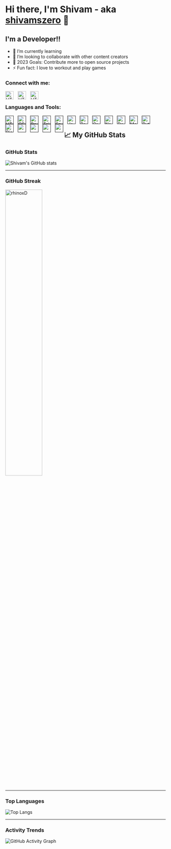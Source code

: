 # Hi there, I'm Shivam - aka [shivamszero][website] 👋

## I'm a Developer!!

- 🌱 I’m currently learning
- 👯 I’m looking to collaborate with other content creators
- 🥅 2023 Goals: Contribute more to open source projects
- ⚡ Fun fact: I love to workout and play games

### Connect with me:

[<img align="left" alt="HTML5" width="26px" src="https://www.svgrepo.com/show/40309/earth-globe.svg" style="padding-right:10px;" />](https://shivamsk.netlify.app/)
&nbsp;&nbsp;
[<img align="left" alt="HTML5" width="26px" src="https://www.svgrepo.com/show/299484/linkedin.svg" style="padding-right:10px;" />](https://www.linkedin.com/in/the-shivamkumar/)
[<img align="left" alt="HTML5" width="26px" src="https://showwcase-companies-logos.s3.amazonaws.com/showwcase_1649326857208.png"/>](https://www.showwcase.com/shivamszero)
&nbsp;&nbsp;

### Languages and Tools:

[<img align="left" alt="HTML5" width="26px" src="https://cdn.jsdelivr.net/gh/devicons/devicon/icons/html5/html5-original.svg" style="padding-right:10px;" />]()
[<img align="left" alt="CSS3" width="26px" src="https://cdn.jsdelivr.net/gh/devicons/devicon/icons/css3/css3-original.svg" style="padding-right:10px;" />]()
[<img align="left" alt="Bootstrap" width="26px" src="https://cdn.jsdelivr.net/gh/devicons/devicon/icons/bootstrap/bootstrap-original.svg" style="padding-right:10px;" />]()
[<img align="left" alt="Tailwind" width="26px" src="https://cdn.icon-icons.com/icons2/2107/PNG/128/file_type_tailwind_icon_130128.png" style="padding-right:10px;" />]()
[<img align="left" alt="Sass" width="26px" src="https://cdn.jsdelivr.net/gh/devicons/devicon/icons/sass/sass-original.svg" style="padding-right:10px;" />]()
[<img align="left" alt="JavaScript" width="26px" src="https://cdn.jsdelivr.net/gh/devicons/devicon/icons/javascript/javascript-original.svg" style="padding-right:10px;" />]()
[<img align="left" alt="React" width="26px" src="https://cdn.jsdelivr.net/gh/devicons/devicon/icons/react/react-original.svg" style="padding-right:10px;" />]()
[<img align="left" alt="GraphQL" width="26px" src="https://cdn.jsdelivr.net/gh/devicons/devicon/icons/graphql/graphql-plain.svg" style="padding-right:10px;" />]()
[<img align="left" alt="Node.js" width="26px" src="https://cdn.jsdelivr.net/gh/devicons/devicon/icons/nodejs/nodejs-original.svg" style="padding-right:10px;" />]()
[<img align="left" alt="Deno" width="26px" src="https://upload.wikimedia.org/wikipedia/commons/thumb/e/e8/Deno_2021.svg/512px-Deno_2021.svg.png?20220109092922" style="padding-right:10px;" />]()
[<img align="left" alt="MongoDB" width="26px" src="https://cdn.jsdelivr.net/gh/devicons/devicon/icons/mongodb/mongodb-original.svg" style="padding-right:10px;" />]()
[<img align="left" alt="Python" width="26px" src="https://cdn.jsdelivr.net/gh/devicons/devicon/icons/python/python-original.svg" style="padding-right:10px;" />]()
[<img align="left" alt="Django" width="26px" src="https://www.svgrepo.com/show/373554/django.svg" style="padding-right:10px;" />]()
[<img align="left" width="26px" src="https://cdn.jsdelivr.net/gh/devicons/devicon/icons/mysql/mysql-original.svg" style="padding-right:10px;" />]()
[<img align="left" width="26px" src="https://cdn.jsdelivr.net/gh/devicons/devicon/icons/git/git-original.svg" style="padding-right:10px;" />]()
[<img align="left" width="26px" src="https://user-images.githubusercontent.com/3369400/139447912-e0f43f33-6d9f-45f8-be46-2df5bbc91289.png" style="padding-right:10px;" />]()
[<img align="left" width="26px" src="https://www.svgrepo.com/show/354004/linux-tux.svg" />]()
&nbsp;&nbsp;

## 📈 My GitHub Stats
### GitHub Stats

![Shivam's GitHub stats](https://github-readme-stats.vercel.app/api?username=rhinoxD&count_private=true&show_icons=true&theme=radical)

---

### GitHub Streak

<img width="48%" src="https://github-readme-streak-stats.herokuapp.com/?user=rhinoxD&theme=highcontrast&hide_border=true" alt="rhinoxD" />

---

### Top Languages

![Top Langs](https://github-readme-stats.vercel.app/api/top-langs/?username=rhinoxD&layout=compact&theme=highcontrast)

---

### Activity Trends

![GitHub Activity Graph](https://github-readme-activity-graph.cyclic.app/graph?username=rhinoxD&theme=react-dark&hide_border=true)

[website]: https://shivamsk.netlify.app/
[linkedin]: https://www.linkedin.com/in/the-shivamkumar/
